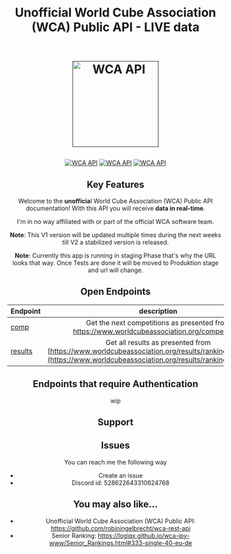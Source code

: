 
<h1 align="center">
  Unofficial World Cube Association (WCA) Public API - LIVE data
  <br>
  <br>
 <p><a href=""><img src="https://i.ibb.co/nQgzJ0P/wca-api.png" alt="WCA API" width="200"></a></h1>
</h1>
 <center>
<p align="center">
 <a href=""><img src="https://img.shields.io/badge/heroku-%23430098.svg?style=for-the-badge&logo=heroku&logoColor=white" alt="WCA API"></a>
  <a href=""><img src="https://img.shields.io/badge/python-3670A0?style=for-the-badge&logo=python&logoColor=ffdd54" alt="WCA API"></a>
    <a href=""><img src="https://img.shields.io/badge/-selenium-%43B02A?style=for-the-badge&logo=selenium&logoColor=white" alt="WCA API"></a>
 </p>
   
## Key Features
Welcome to the **unofficia**l World Cube Association (WCA) Public API documentation! 
With this API you will receive  **data in real-time**.

I'm in no way affiliated with or part of the official WCA software team.

**Note**: This V1 version will be updated multiple times during the next weeks till V2 a stabilized version is released.

**Note**: Currently this app is running in staging Phase that's why the URL looks that way. Once Tests are done it will be moved to Produktion stage and url will change.

## Open Endpoints

| Endpoint             | description
| :---------------- | :------: 
| [comp](/V1/competitions.md)    |   Get the next competitions as presented from https://www.worldcubeassociation.org/competitions
| [results](/V1/results.md)    |   Get all results as presented from [https://www.worldcubeassociation.org/results/rankings/xxx/single](https://www.worldcubeassociation.org/results/rankings/xxx/single)


## Endpoints that require Authentication
wip

## Support

## Issues
You can reach me the following way
- Create an issue
- Discord id: 528622643310624768

## You may also like...
- Unofficial World Cube Association (WCA) Public API: https://github.com/robiningelbrecht/wca-rest-api
- Senior Ranking: https://logiqx.github.io/wca-ipy-www/Senior_Rankings.html#333-single-40-eu-de
